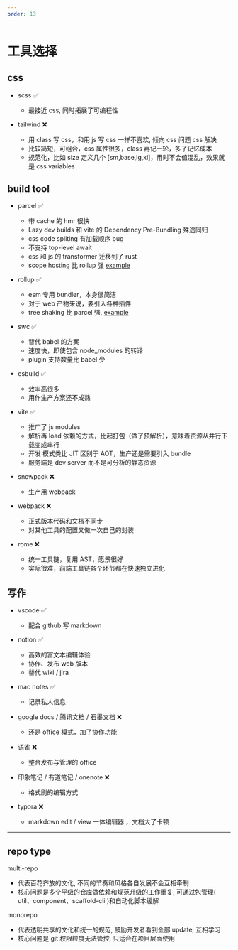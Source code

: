 ```yaml
---
order: 13
---
```


# 工具选择

## css

- scss ✅

  - 最接近 css, 同时拓展了可编程性

- tailwind ❌
  - 用 class 写 css，和用 js 写 css 一样不喜欢, 倾向 css 问题 css 解决
  - 比较简短，可组合，css 属性很多，class 再记一轮，多了记忆成本
  - 规范化，比如 size 定义几个 [sm,base,lg,xl]，用时不会值混乱，效果就是 css variables

## build tool

- parcel ✅

  - 带 cache 的 hmr 很快
  - Lazy dev builds 和 vite 的 Dependency Pre-Bundling 殊途同归
  - css code spliting 有加载顺序 bug
  - 不支持 top-level await
  - css 和 js 的 transformer 迁移到了 rust
  - scope hosting 比 rollup 强 [example](https://stackblitz.com/edit/node-appyag?file=index.js&view=editor)

- rollup ✅

  - esm 专用 bundler，本身很简洁
  - 对于 web 产物来说，要引入各种插件
  - tree shaking 比 parcel 强, [example](https://stackblitz.com/edit/node-cpq4ro?file=index.js&view=editor)

- swc ✅

  - 替代 babel 的方案
  - 速度快，即使包含 node_modules 的转译
  - plugin 支持数量比 babel 少

- esbuild ✅

  - 效率高很多
  - 用作生产方案还不成熟

- vite ✅

  - 推广了 js modules
  - 解析再 load 依赖的方式，比起打包（做了预解析），意味着资源从并行下载变成串行
  - 开发 模式类比 JIT 区别于 AOT，生产还是需要引入 bundle
  - 服务端是 dev server 而不是可分析的静态资源

- snowpack ❌

  - 生产用 webpack

- webpack ❌

  - 正式版本代码和文档不同步
  - 对其他工具的配置又做一次自己的封装

- rome ❌
  - 统一工具链，复用 AST，愿景很好
  - 实际很难，前端工具链各个环节都在快速独立进化

## 写作

- vscode ✅

  - 配合 github 写 markdown

- notion ✅

  - 高效的富文本编辑体验
  - 协作、发布 web 版本
  - 替代 wiki / jira

- mac notes ✅

  - 记录私人信息

- google docs / 腾讯文档 / 石墨文档 ❌

  - 还是 office 模式，加了协作功能

- 语雀 ❌

  - 整合发布与管理的 office

- 印象笔记 / 有道笔记 / onenote ❌

  - 格式刷的编辑方式

- typora ❌
  - markdown edit / view 一体编辑器 ，文档大了卡顿

---

## repo type

multi-repo

- 代表百花齐放的文化, 不同的节奏和风格各自发展不会互相牵制
- 核心问题是多个平级的仓库做依赖和规范升级的工作重复, 可通过包管理( util、component、scaffold-cli )和自动化脚本缓解

monorepo

- 代表透明共享的文化和统一的规范, 鼓励开发者看到全部 update, 互相学习
- 核心问题是 git 权限粒度无法管控, 只适合在项目层面使用
